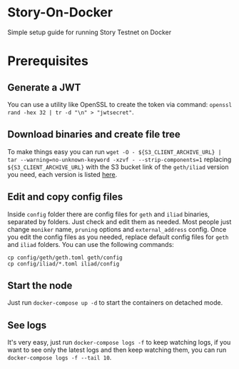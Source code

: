 # Story-On-Docker
Simple setup guide for running Story Testnet on Docker

# Prerequisites
## Generate a JWT
You can use  a utility like OpenSSL to create the token via command: `openssl rand -hex 32 | tr -d "\n" > "jwtsecret"`.

## Download binaries and create file tree
To make things easy you can run `wget -O - ${S3_CLIENT_ARCHIVE_URL} | tar --warning=no-unknown-keyword -xzvf - --strip-components=1` replacing `${S3_CLIENT_ARCHIVE_URL}` with the S3 bucket link of the `geth/iliad` version you need, each version is listed [here](https://storyprotocol.notion.site/Story-Partner-Testnet-Guide-06ac4cb0f1be4464a32a3d20d95a4a41).

## Edit and copy config files
Inside `config` folder there are config files for `geth` and `iliad` binaries, separated by folders. Just check and edit them as needed. Most people just change `moniker` name, `pruning` options and `external_address` config. Once you edit the config files as you needed, replace default config files for `geth` and `iliad` folders. You can use the following commands:
```
cp config/geth/geth.toml geth/config
cp config/iliad/*.toml iliad/config
```

## Start the node
Just run `docker-compose up -d` to start the containers on detached mode.

## See logs
It's very easy, just run `docker-compose logs -f` to keep watching logs, if you want to see only the latest logs and then keep watching them, you can run `docker-compose logs -f --tail 10`.
